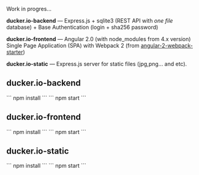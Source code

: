 Work in progres...

<p>
    <strong>ducker.io-backend</strong> — Express.js + sqlite3 (REST API with <i>one file</i> database) + Base Authentication (login + sha256 password)
</p>
<p>
    <strong>ducker.io-frontend</strong> — Angular 2.0 (with node_modules from 4.x version) Single Page Application (SPA) with Webpack 2 (from <a href="https://github.com/AngularClass/angular2-webpack-starter" target="_blank">angular-2-webpack-starter</a>)
</p>
<p>
    <strong>ducker.io-static</strong> — Express.js server for static files (jpg,png... and etc).
</p>

<h2>ducker.io-backend</h2>
```
npm install
```
```
npm start
```

<h2>ducker.io-frontend</h2>
```
npm install
```
```
npm start
```
<h2>ducker.io-static</h2>
```
npm install
```
```
npm start
```